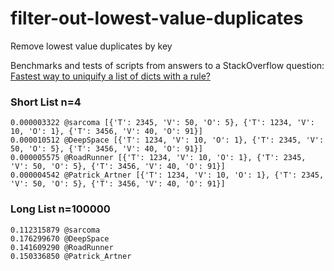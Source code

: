 # filter-out-lowest-value-duplicates
Remove lowest value duplicates by key

Benchmarks and tests of scripts from answers to a StackOverflow question: [Fastest way to uniquify a list of dicts with a rule?](https://stackoverflow.com/questions/54956979/fastest-way-to-uniquify-a-list-of-dicts-with-a-rule)

### Short List n=4

```
0.000003322 @sarcoma [{'T': 2345, 'V': 50, 'O': 5}, {'T': 1234, 'V': 10, 'O': 1}, {'T': 3456, 'V': 40, 'O': 91}]
0.000010512 @DeepSpace [{'T': 1234, 'V': 10, 'O': 1}, {'T': 2345, 'V': 50, 'O': 5}, {'T': 3456, 'V': 40, 'O': 91}]
0.000005575 @RoadRunner [{'T': 1234, 'V': 10, 'O': 1}, {'T': 2345, 'V': 50, 'O': 5}, {'T': 3456, 'V': 40, 'O': 91}]
0.000004542 @Patrick_Artner [{'T': 1234, 'V': 10, 'O': 1}, {'T': 2345, 'V': 50, 'O': 5}, {'T': 3456, 'V': 40, 'O': 91}]
```

### Long List n=100000

```
0.112315879 @sarcoma
0.176299670 @DeepSpace
0.141609290 @RoadRunner
0.150336850 @Patrick_Artner
```
